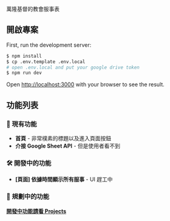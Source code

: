 萬隆基督的教會服事表

## 開啟專案

First, run the development server:

```bash
$ npm install
$ cp .env.template .env.local
# open .env.local and put your google drive token
$ npm run dev
```

Open [http://localhost:3000](http://localhost:3000) with your browser to see the result.

## 功能列表

### 🚀 現有功能

-   **首頁** - 非常樸素的標題以及進入頁面按鈕
-   **介接 Google Sheet API** - 但是使用者看不到

### 🛠️ 開發中的功能

-   **[頁面] 依據時間顯示所有服事** - UI 趕工中

### 📅 規劃中的功能
**[開發中功能請看 Projects](https://github.com/orgs/wanlong-church/projects/1)** 
